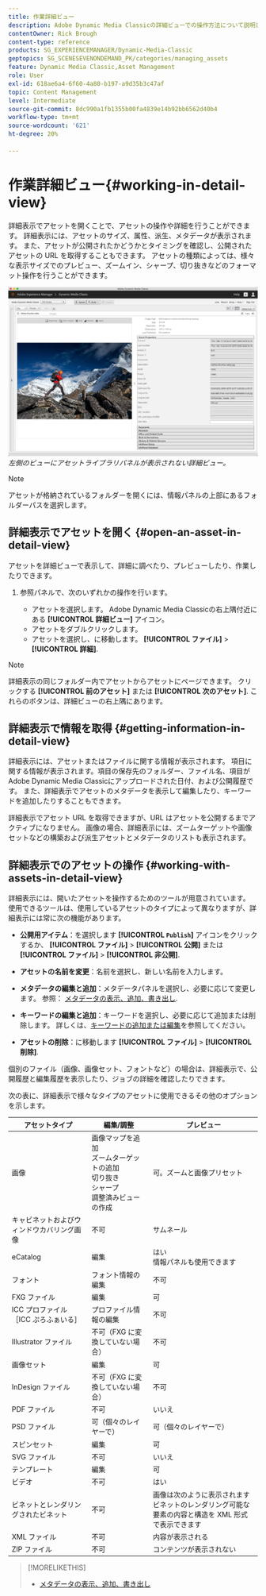 ```yaml
---
title: 作業詳細ビュー
description: Adobe Dynamic Media Classicの詳細ビューでの操作方法について説明します
contentOwner: Rick Brough
content-type: reference
products: SG_EXPERIENCEMANAGER/Dynamic-Media-Classic
geptopics: SG_SCENESEVENONDEMAND_PK/categories/managing_assets
feature: Dynamic Media Classic,Asset Management
role: User
exl-id: 618ae6a4-6f60-4a80-b197-a9d35b3c47af
topic: Content Management
level: Intermediate
source-git-commit: 8dc990a1fb1355b00fa4839e14b92bb6562d40b4
workflow-type: tm+mt
source-wordcount: '621'
ht-degree: 20%

---
```


# 作業詳細ビュー{#working-in-detail-view}

詳細表示でアセットを開くことで、アセットの操作や詳細を行うことができます。 詳細表示には、アセットのサイズ、属性、派生、メタデータが表示されます。 また、アセットが公開されたかどうかとタイミングを確認し、公開されたアセットの URL を取得することもできます。 アセットの種類によっては、様々な表示サイズでのプレビュー、ズームイン、シャープ、切り抜きなどのフォーマット操作を行うことができます。

<!-- 

Comment Type: remark
Last Modified By: Rick Brough (rbrough@adobe.com)
Last Modified Date: 2018-06-14T13:52:46.623-0400

<p>as_detail_view_popup.png found in Downloads on local in folder "scene7-images"</p>

 -->

![詳細ビュー](/help/using/assets/image_0.img.png)
*左側のビューにアセットライブラリパネルが表示されない詳細ビュー。*

>[!NOTE]
>
>アセットが格納されているフォルダーを開くには、情報パネルの上部にあるフォルダーパスを選択します。

## 詳細表示でアセットを開く {#open-an-asset-in-detail-view}

アセットを詳細ビューで表示して、詳細に調べたり、プレビューしたり、作業したりできます。

1. 参照パネルで、次のいずれかの操作を行います。

   * アセットを選択します。 Adobe Dynamic Media Classicの右上隅付近にある **[!UICONTROL 詳細ビュー]** アイコン。
   * アセットをダブルクリックします。
   * アセットを選択し、に移動します。 **[!UICONTROL ファイル]** > **[!UICONTROL 詳細]**.

>[!NOTE]
>
>詳細表示の同じフォルダー内でアセットからアセットにページできます。 クリックする **[!UICONTROL 前のアセット]** または **[!UICONTROL 次のアセット]**. これらのボタンは、詳細ビューの右上隅にあります。

## 詳細表示で情報を取得 {#getting-information-in-detail-view}

詳細表示には、アセットまたはファイルに関する情報が表示されます。 項目に関する情報が表示されます。項目の保存先のフォルダー、ファイル名、項目がAdobe Dynamic Media Classicにアップロードされた日付、および公開履歴です。 また、詳細表示でアセットのメタデータを表示して編集したり、キーワードを追加したりすることもできます。

詳細表示でアセット URL を取得できますが、URL はアセットを公開するまでアクティブになりません。 画像の場合、詳細表示には、ズームターゲットや画像セットなどの構築および派生アセットとメタデータのリストも表示されます。

## 詳細表示でのアセットの操作 {#working-with-assets-in-detail-view}

詳細表示には、開いたアセットを操作するためのツールが用意されています。 使用できるツールは、使用しているアセットのタイプによって異なりますが、詳細表示には常に次の機能があります。

* **公開用アイテム**：を選択します **[!UICONTROL `Publish`]** アイコンをクリックするか、 **[!UICONTROL ファイル]** > **[!UICONTROL 公開]** または **[!UICONTROL ファイル]** > **[!UICONTROL 非公開]**.

* **アセットの名前を変更**：名前を選択し、新しい名前を入力します。

* **メタデータの編集と追加**：メタデータパネルを選択し、必要に応じて変更します。 参照： [メタデータの表示、追加、書き出し](/help/using/viewing-adding-exporting-metadata.md).

* **キーワードの編集と追加**：キーワードを選択し、必要に応じて追加または削除します。 詳しくは、[キーワードの追加または編集](/help/using/viewing-adding-exporting-metadata.md)を参照してください。

* **アセットの削除**：に移動します **[!UICONTROL ファイル]** > **[!UICONTROL 削除]**.

個別のファイル（画像、画像セット、フォントなど）の場合は、詳細表示で、公開履歴と編集履歴を表示したり、ジョブの詳細を確認したりできます。

次の表に、詳細表示で様々なタイプのアセットに使用できるその他のオプションを示します。

| アセットタイプ | 編集/調整 | プレビュー |
| --- | --- | --- |
| 画像 | 画像マップを追加<br>ズームターゲットの追加<br>切り抜き<br>シャープ<br>調整済みビューの作成 | 可。ズームと画像プリセット |
| キャビネットおよびウィンドウカバリング画像 | 不可 | サムネール |
| eCatalog | 編集 | はい<br>情報パネルも使用できます |
| フォント | フォント情報の編集 | 不可 |
| FXG ファイル | 編集 | 可 |
| ICC プロファイル［ICC ぷろふぁいる］ | プロファイル情報の編集 | 不可 |
| Illustrator ファイル | 不可（FXG に変換していない場合） | 不可 |
| 画像セット | 編集 | 可 |
| InDesign ファイル | 不可（FXG に変換していない場合） | 不可 |
| PDF ファイル | 不可 | いいえ |
| PSD ファイル | 可（個々のレイヤーで） | 可（個々のレイヤーで） |
| スピンセット | 編集 | 可 |
| SVG ファイル | 不可 | いいえ |
| テンプレート | 編集 | 可 |
| ビデオ | 不可 | はい |
| ビネットとレンダリングされたビネット | 不可 | 画像は次のように表示されます<br>ビネットのレンダリング可能な要素の内容と構造を XML 形式で表示できます |
| XML ファイル | 不可 | 内容が表示される |
| ZIP ファイル | 不可 | コンテンツが表示されない |

>[!MORELIKETHIS]
>
>* [メタデータの表示、追加、書き出し](viewing-adding-exporting-metadata.md#viewing_adding_and_exporting_metadata)
